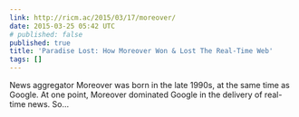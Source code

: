 ```yaml
---
link: http://ricm.ac/2015/03/17/moreover/
date: 2015-03-25 05:42 UTC
# published: false
published: true
title: 'Paradise Lost: How Moreover Won & Lost The Real-Time Web'
tags: []
---
```


News aggregator Moreover was born in the late 1990s, at the same time as Google. At one point, Moreover dominated Google in the delivery of real-time news. So…
